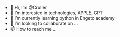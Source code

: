 - 👋 Hi, I’m @CruIIer
- 👀 I’m interested in technologies, APPLE, GPT
- 🌱 I’m currently learning python in Engeto academy
- 💞️ I’m looking to collaborate on ...
- 📫 How to reach me ...

<!---
CruIIer/CruIIer is a ✨ special ✨ repository because its `README.md` (this file) appears on your GitHub profile.
You can click the Preview link to take a look at your changes.
--->
